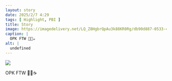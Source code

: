 ```yaml
---
layout: story
date: 2025/2/7 4:29
tags: [ Highlight, PBI ]
title: Story
image: https://imagedelivery.net/LQ_Z8HgbrQpAu3k88KR0Rg/db90d887-0533-4c45-d859-063e84c73800/public
caption: |
  OPK FTW 🙌🥞☕️
alt: |
  undefined
---
```



![](https://imagedelivery.net/LQ_Z8HgbrQpAu3k88KR0Rg/db90d887-0533-4c45-d859-063e84c73800/public)

OPK FTW 🙌🥞☕️
